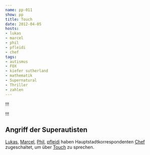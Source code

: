 ```yaml
---
name: pp-011
show: pp
title: Touch
date: 2012-04-05
hosts:
- lukas
- marcel
- phil
- pfleidi
- chef
tags:
- autismus
- FOX
- kiefer sutherland
- mathematik
- Supernatural
- Thriller
- zahlen
---
```

!!!

!!!

## Angriff der Superautisten
  [Lukas](http://twitter.com/blubser), [Marcel](http://twitter.com/xartas), [Phil](http://twitter.com/philgrooves), [pfleidi](http://twitter.com/pfleidi) haben Hauptstadtkorrespondenten [Chef](http://twitter.com/grischder) zugeschaltet, um über [Touch](http://www.imdb.com/title/tt1821681/) zu sprechen.
